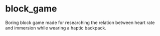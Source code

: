 # block_game
Boring block game made for researching the relation between heart rate and immersion while wearing a haptic backpack.

